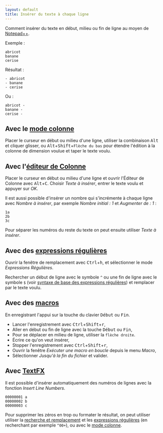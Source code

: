 ```yaml
---
layout: default
title: Insérer du texte à chaque ligne
---
```

Comment insérer du texte en début, milieu ou fin de ligne au moyen de [Notepad++](notepad++.md).

Exemple :

```
abricot
banane
cerise
```

Résultat :

```
- abricot
- banane
- cerise
```

Ou :

```
abricot -
banane -
cerise -
```

## Avec le [mode colonne](edition-en-colonne.md)

Placer le curseur en début ou milieu d'une ligne, utiliser la combinaison <kbd>Alt</kbd> et cliquer glisser, ou <kbd>Alt</kbd>+<kbd>Shift</kbd>+`Flèche du bas` pour étendre l'édition à la colonne de dimension voulue et taper le texte voulu.

## Avec l'[éditeur de Colonne](edition-en-colonne.md)

Placer le curseur en début ou milieu d'une ligne et ouvrir l'Éditeur de Colonne avec <kbd>Alt</kbd>+<kbd>C</kbd>.
Choisir *Texte à insérer*, entrer le texte voulu et appuyer sur *OK*.

Il est aussi possible d'insérer un nombre qui s'incrémente à chaque ligne avec *Nombre à insérer*, par exemple *Nombre initial : 1* et *Augmenter de : 1* :

    1a
    2b
    3c

Pour séparer les numéros du reste du texte on peut ensuite utiliser *Texte à insérer*.

## Avec des [expressions régulières](expressions-regulieres.md)

Ouvrir la fenêtre de remplacement avec <kbd>Ctrl</kbd>+<kbd>h</kbd>, et sélectionner le mode *Expressions Régulières*.

Rechercher un début de ligne avec le symbole `^` ou une fin de ligne avec le symbole `$` (voir [syntaxe de base des expressions régulières](expressions-regulieres-syntaxe-de-base.md)) et remplacer par le texte voulu.

## Avec des [macros](macros.md)

En enregistrant l'appui sur la touche du clavier <kbd>Début</kbd> ou <kbd>Fin</kbd>.

- Lancer l'enregistrement avec <kbd>Ctrl</kbd>+<kbd>Shift</kbd>+<kbd>r</kbd>,
- Aller en début ou fin de ligne avec la touche <kbd>Début</kbd> ou <kbd>Fin</kbd>,
- Pour se déplacer en milieu de ligne, utiliser la `flèche droite`.
- Écrire ce qu'on veut insérer,
- Stopper l'enregistrement avec <kbd>Ctrl</kbd>+<kbd>Shift</kbd>+<kbd>r</kbd>,
- Ouvrir la fenêtre *Exécuter une macro en boucle* depuis le menu *Macro*,
- Sélectionner *Jusqu'à la fin du fichier* et valider.

## Avec [TextFX](plugins/textfx.md)

Il est possible d'insérer automatiquement des numéros de lignes avec la fonction *Insert Line Numbers*.

    00000001 a
    00000002 b
    00000003 c

Pour supprimer les zéros en trop ou formater le résultat, on peut utiliser utiliser la [recherche et remplacement](recherches-et-remplacements.md) et les [expressions régulières](expressions-regulieres.md) (en recherchant par exemple `^00+`), ou avec le [mode colonne](edition-en-colonne.md).